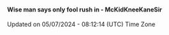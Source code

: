 #### Wise man says only fool rush in - McKidKneeKaneSir
Updated on 05/07/2024 - 08:12:14 (UTC) Time Zone
